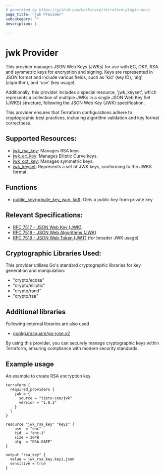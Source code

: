 ```yaml
---
# generated by https://github.com/hashicorp/terraform-plugin-docs
page_title: "jwk Provider"
subcategory: ""
description: |-
  
---
```


# jwk Provider

This provider manages JSON Web Keys (JWKs) for use with EC, OKP, RSA and symmetric keys for encryption and signing.
Keys are represented in JSON format and include various fields, such as 'kid' (key ID), 'alg' (algorithm), 
and 'use' (key usage). 

Additionally, this provider includes a special resource, 'jwk_keyset', which represents a collection of multiple 
JWKs in a single JSON Web Key Set (JWKS) structure, following the JSON Web Key (JWK) specification.

This provider ensures that Terraform configurations adhere to cryptographic best practices, including algorithm validation 
and key format correctness.

## Supported Resources:
- [jwk_rsa_key](resources/jwk_rsa_key.md): Manages RSA keys.
- [jwk_ec_key](resources/jwk_ec_key.md): Manages Elliptic Curve keys.
- [jwk_oct_key](resources/jwk_oct_key.md): Manages symmetric keys.
- [jwk_keyset](resources/jwk_keyset.md): Represents a set of JWK keys, conforming to the JWKS format.

## Functions
- [public_key(private_key_json, kid)](functions/public_key.md): Gets a public key from private key


## Relevant Specifications:
- [RFC 7517 - JSON Web Key (JWK)](https://datatracker.ietf.org/doc/html/rfc7517)
- [RFC 7518 - JSON Web Algorithms (JWA)](https://datatracker.ietf.org/doc/html/rfc7518)
- [RFC 7519 - JSON Web Token (JWT)](https://datatracker.ietf.org/doc/html/rfc7519) (for broader JWK usage)

## Cryptographic Libraries Used:
This provider utilizes Go's standard cryptographic libraries for key generation and manipulation:
- "crypto/ecdsa"
- "crypto/elliptic"
- "crypto/rand"
- "crypto/rsa"

## Additional libraries
Following external libraries are also used
- [gopkg.in/square/go-jose.v2](https://gopkg.in/square/go-jose.v2)

By using this provider, you can securely manage cryptographic keys within Terraform, ensuring compliance with 
modern security standards.


## Example usage

An example to create RSA encryption key.

```hcl
terraform {
  required_providers {
    jwk = {
      source = "tieto-cem/jwk"
      version = "1.0.1"
    }
  }
}

resource "jwk_rsa_key" "key1" {
    use  = "enc"  
    kid  = "enc-1"
    size = 2048
    alg  = "RSA-OAEP"
}

output "rsa_key" {
  value = jwk_rsa_key.key1.json
  sensitive = true
}
```